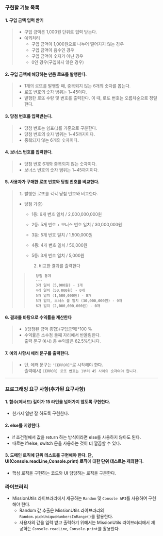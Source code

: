 ### 구현할 기능 목록

#### 1. 구입 금액 입력 받기

> - 구입 금액은 1,000원 단위로 입력 받는다.
> - 예외처리
>   - 구입 금액이 1,000원으로 나누어 떨어지지 않는 경우
>   - 구입 금액이 음수인 경우
>   - 구입 금액이 숫자가 아닌 경우
>   - 0인 경우(구입하지 않은 경우)

#### 2. 구입 금액에 해당하는 만큼 로또를 발행한다.

> - 1개의 로또를 발행할 때, 중복되지 않는 6개의 숫자를 뽑는다.
> - 로또 번호의 숫자 범위는 1~45이다.
> - 발행한 로또 수량 및 번호를 출력한다. 이 때, 로또 번호는 오름차순으로 정렬한다.

#### 3. 당첨 번호를 입력받는다.

> - 당첨 번호는 쉼표(,)를 기준으로 구분한다.
> - 당첨 번호의 숫자 범위는 1~45까지이다.
> - 중복되지 않는 6개의 숫자이다.

#### 4. 보너스 번호를 입력한다.

> - 당첨 번호 6개와 중복되지 않는 숫자이다.
> - 보너스 번호의 숫자 범위는 1~45까지이다.

#### 5. 사용자가 구매한 로또 번호와 당첨 번호를 비교한다.

> 1.  발행한 로또를 각각 당첨 번호와 비교한다.
>
> - 당첨 기준)
>   - 1등: 6개 번호 일치 / 2,000,000,000원
>   - 2등: 5개 번호 + 보너스 번호 일치 / 30,000,000원
>   - 3등: 5개 번호 일치 / 1,500,000원
>   - 4등: 4개 번호 일치 / 50,000원
>   - 5등: 3개 번호 일치 / 5,000원
>
>
>     2) 비교한 결과를 출력한다
>
> >        당첨 통계
> >        ---
> >        3개 일치 (5,000원) - 1개
> >        4개 일치 (50,000원) - 0개
> >        5개 일치 (1,500,000원) - 0개
> >        5개 일치, 보너스 볼 일치 (30,000,000원) - 0개
> >        6개 일치 (2,000,000,000원) - 0개

#### 6. 결과를 바탕으로 수익률을 계산한다

> - ((당첨된 금액 총합)/구입금액)\*100 %
> - 수익률은 소수점 둘째 자리에서 반올림한다.<br>
>   출력 문구 예시) 총 수익률은 62.5%입니다.

#### 7. 예외 사항시 에러 문구를 출력한다.

> - 단, 에러 문구는 `"[ERROR]"`로 시작해야 한다.<br>
>   출력예시) `[ERROR] 로또 번호는 1부터 45 사이의 숫자여야 합니다.`

---

### 프로그래밍 요구 사항(추가된 요구사항)

#### 1. 함수(메서드) 길이가 15 라인을 넘어가지 않도록 구현한다.

- 한가지 일만 잘 하도록 구현한다.

#### 2. else를 지양한다.

- if 조건절에서 값을 return 하는 방식이라면 else를 사용하지 않아도 된다.
- 때로는 if/else, switch 문을 사용하는 것이 더 깔끔할 수 있다.

#### 3. 도메인 로직에 단위 테스트를 구현해야 한다. 단, UI(Console.readLine,Console.print) 로직에 대한 단위 테스트는 제외한다.

- 핵심 로직을 구현하는 코드와 UI 담당하는 로직을 구분한다.

### 라이브러리

- MissionUtils 라이브러리에서 제공하는 `Random` 및 `Console API`를 사용하여 구현해야 한다.
  - Random 값 추출은 MissionUtils 라이브러리의 `Random.pickUniqueNumbersInRange()`를 활용한다.
  - 사용자의 값을 입력 받고 출력하기 위해서는 MissionUtils 라이브러리에서 제공하는 `Console.readLine`, `Console.print`를 활용한다.
